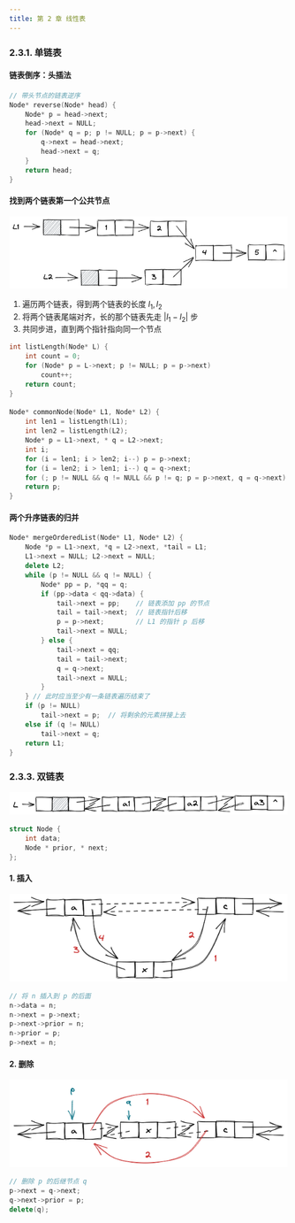 ```yaml
---
title: 第 2 章 线性表
---
```


### 2.3.1. 单链表

#### 链表倒序：头插法

```cpp
// 带头节点的链表逆序
Node* reverse(Node* head) {
	Node* p = head->next;
	head->next = NULL;
	for (Node* q = p; p != NULL; p = p->next) {
		q->next = head->next;
		head->next = q;
	}
	return head;
}
```

#### 找到两个链表第一个公共节点

![](./assets/common-node.png)

1. 遍历两个链表，得到两个链表的长度 $l_1, l_2$
2. 将两个链表尾端对齐，长的那个链表先走 $|l_1 - l_2|$ 步
3. 共同步进，直到两个指针指向同一个节点

```cpp
int listLength(Node* L) {
	int count = 0;
	for (Node* p = L->next; p != NULL; p = p->next)
		count++;
	return count;
}

Node* commonNode(Node* L1, Node* L2) {
	int len1 = listLength(L1);
	int len2 = listLength(L2);
	Node* p = L1->next, * q = L2->next;
	int i;
	for (i = len1; i > len2; i--) p = p->next;
	for (i = len2; i > len1; i--) q = q->next;
	for (; p != NULL && q != NULL && p != q; p = p->next, q = q->next) ;
	return p;
}
```

#### 两个升序链表的归并

```cpp
Node* mergeOrderedList(Node* L1, Node* L2) {
	Node *p = L1->next, *q = L2->next, *tail = L1;
	L1->next = NULL; L2->next = NULL;
	delete L2;
	while (p != NULL && q != NULL) {
		Node* pp = p, *qq = q;
		if (pp->data < qq->data) {
			tail->next = pp;    // 链表添加 pp 的节点
			tail = tail->next;  // 链表指针后移
			p = p->next;        // L1 的指针 p 后移
			tail->next = NULL;
		} else {
			tail->next = qq;
			tail = tail->next;
			q = q->next;
			tail->next = NULL;
		}
	} // 此时应当至少有一条链表遍历结束了
	if (p != NULL)
		tail->next = p;  // 将剩余的元素拼接上去
	else if (q != NULL)
		tail->next = q;
	return L1;
}
```

### 2.3.3. 双链表

![](./assets/dbllinklist.excalidraw.png)

```cpp
struct Node {
	int data;
	Node * prior, * next;
};
```

#### 1. 插入

![](./assets/dbllink-insert.png)

```cpp
// 将 n 插入到 p 的后面
n->data = n;
n->next = p->next;
p->next->prior = n;
n->prior = p;
p->next = n;
```

#### 2. 删除

![](./assets/dbllinkdelete.excalidraw.png)

```cpp
// 删除 p 的后继节点 q
p->next = q->next;
q->next->prior = p;
delete(q);
```


